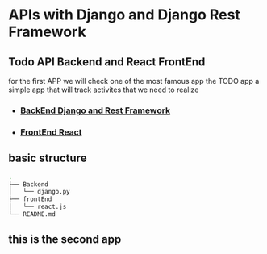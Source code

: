 
# APIs with Django and Django Rest Framework

## Todo API Backend and React FrontEnd

for the first APP we will check one of the most famous app the TODO app a simple app that will track activites that we need to realize

- ### [BackEnd Django and Rest Framework](https://github.com/ARRIOLALEO/DjangoRestAPIs/tree/main/todosapp/config)
- ### [FrontEnd React](https://github.com/ARRIOLALEO/DjangoRestAPIs/)


## basic structure


```bash
.
├── Backend
│   └── django.py
├── frontEnd
│   └── react.js
└── README.md
```

## this is the second app
